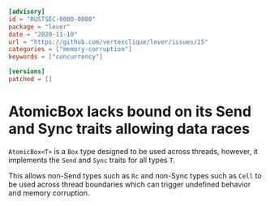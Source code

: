 ```toml
[advisory]
id = "RUSTSEC-0000-0000"
package = "lever"
date = "2020-11-10"
url = "https://github.com/vertexclique/lever/issues/15"
categories = ["memory-corruption"]
keywords = ["concurrency"]

[versions]
patched = []
```

# AtomicBox<T> lacks bound on its Send and Sync traits allowing data races

`AtomicBox<T>` is a `Box` type designed to be used across threads, however, it
implements the `Send` and `Sync` traits for all types `T`.

This allows non-Send types such as `Rc` and non-Sync types such as `Cell` to
be used across thread boundaries which can trigger undefined behavior and
memory corruption.
